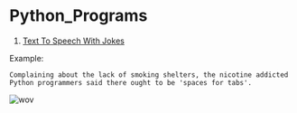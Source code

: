 # Python_Programs
1. [Text To Speech With Jokes](textTospeech.py)

Example:
```
Complaining about the lack of smoking shelters, the nicotine addicted Python programmers said there ought to be 'spaces for tabs'.
```
![wov](https://github.com/user-attachments/assets/a564898a-0f40-4c26-a867-85e0d47c7239)


